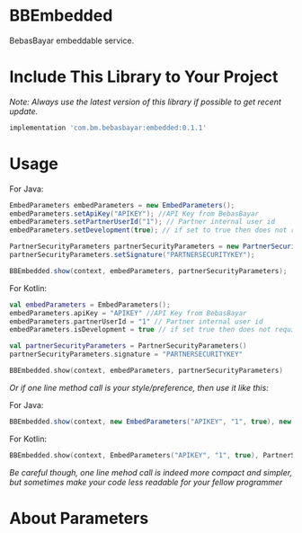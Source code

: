 # BBEmbedded
BebasBayar embeddable service.

# Include This Library to Your Project

*Note: Always use the latest version of this library if possible to get recent update.*

```gradle
implementation 'com.bm.bebasbayar:embedded:0.1.1'
```

# Usage

For Java:

```java
EmbedParameters embedParameters = new EmbedParameters();
embedParameters.setApiKey("APIKEY"); //API Key from BebasBayar
embedParameters.setPartnerUserId("1"); // Partner internal user id
embedParameters.setDevelopment(true); // if set to true then does not require both valid APIKEY and PARTNERSECURITYKEY.

PartnerSecurityParameters partnerSecurityParameters = new PartnerSecurityParameters();
partnerSecurityParameters.setSignature("PARTNERSECURITYKEY");

BBEmbedded.show(context, embedParameters, partnerSecurityParameters);
```

For Kotlin:

```kotlin
val embedParameters = EmbedParameters();
embedParameters.apiKey = "APIKEY" //API Key from BebasBayar
embedParameters.partnerUserId = "1" // Partner internal user id
embedParameters.isDevelopment = true // if set true then does not require both valid APIKEY and PARTNERSECURITYKEY.

val partnerSecurityParameters = PartnerSecurityParameters()
partnerSecurityParameters.signature = "PARTNERSECURITYKEY"

BBEmbedded.show(context, embedParameters, partnerSecurityParameters)
```

*Or if one line method call is your style/preference, then use it like this:*

For Java:

```java
BBEmbedded.show(context, new EmbedParameters("APIKEY", "1", true), new PartnerSecurityParameters("PARTNERSECURITYKEY"));
```

For Kotlin:

```kotlin
BBEmbedded.show(context, EmbedParameters("APIKEY", "1", true), PartnerSecurityParameters("PARTNERSECURITYKEY"))
```
*Be careful though, one line mehod call is indeed more compact and simpler, but sometimes make your code less readable for your fellow programmer*

# About Parameters
